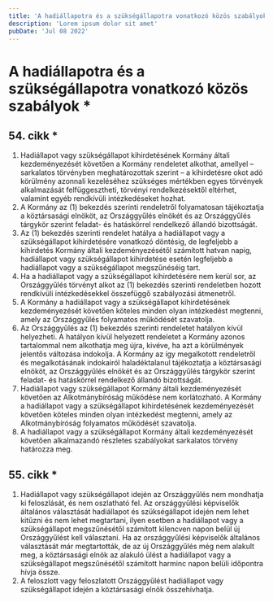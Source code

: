 ```yaml
---
title: 'A hadiállapotra és a szükségállapotra vonatkozó közös szabályok *'
description: 'Lorem ipsum dolor sit amet'
pubDate: 'Jul 08 2022'
---
```


# A hadiállapotra és a szükségállapotra vonatkozó közös szabályok *
## 54. cikk *
1. Hadiállapot vagy szükségállapot kihirdetésének Kormány általi kezdeményezését követően a Kormány rendeletet alkothat, amellyel – sarkalatos törvényben meghatározottak szerint – a kihirdetésre okot adó körülmény azonnali kezeléséhez szükséges mértékben egyes törvények alkalmazását felfüggesztheti, törvényi rendelkezésektől eltérhet, valamint egyéb rendkívüli intézkedéseket hozhat.
2. A Kormány az (1) bekezdés szerinti rendeletről folyamatosan tájékoztatja a köztársasági elnököt, az Országgyűlés elnökét és az Országgyűlés tárgykör szerint feladat- és hatáskörrel rendelkező állandó bizottságát.
3. Az (1) bekezdés szerinti rendelet hatálya a hadiállapot vagy a szükségállapot kihirdetésére vonatkozó döntésig, de legfeljebb a kihirdetés Kormány általi kezdeményezésétől számított hatvan napig, hadiállapot vagy szükségállapot kihirdetése esetén legfeljebb a hadiállapot vagy a szükségállapot megszűnéséig tart.
4. Ha a hadiállapot vagy a szükségállapot kihirdetésére nem kerül sor, az Országgyűlés törvényt alkot az (1) bekezdés szerinti rendeletben hozott rendkívüli intézkedésekkel összefüggő szabályozási átmenetről.
5. A Kormány a hadiállapot vagy a szükségállapot kihirdetésének kezdeményezését követően köteles minden olyan intézkedést megtenni, amely az Országgyűlés folyamatos működését szavatolja.
6. Az Országgyűlés az (1) bekezdés szerinti rendeletet hatályon kívül helyezheti. A hatályon kívül helyezett rendeletet a Kormány azonos tartalommal nem alkothatja meg újra, kivéve, ha azt a körülmények jelentős változása indokolja. A Kormány az így megalkotott rendeletről és megalkotásának indokairól haladéktalanul tájékoztatja a köztársasági elnököt, az Országgyűlés elnökét és az Országgyűlés tárgykör szerint feladat- és hatáskörrel rendelkező állandó bizottságát.
7. Hadiállapot vagy szükségállapot Kormány általi kezdeményezését követően az Alkotmánybíróság működése nem korlátozható. A Kormány a hadiállapot vagy a szükségállapot kihirdetésének kezdeményezését követően köteles minden olyan intézkedést megtenni, amely az Alkotmánybíróság folyamatos működését szavatolja.
8. A hadiállapot vagy a szükségállapot Kormány általi kezdeményezését követően alkalmazandó részletes szabályokat sarkalatos törvény határozza meg.

## 55. cikk *
1. Hadiállapot vagy szükségállapot idején az Országgyűlés nem mondhatja ki feloszlását, és nem oszlatható fel. Az országgyűlési képviselők általános választását hadiállapot és szükségállapot idején nem lehet kitűzni és nem lehet megtartani, ilyen esetben a hadiállapot vagy a szükségállapot megszűnésétől számított kilencven napon belül új Országgyűlést kell választani. Ha az országgyűlési képviselők általános választását már megtartották, de az új Országgyűlés még nem alakult meg, a köztársasági elnök az alakuló ülést a hadiállapot vagy a szükségállapot megszűnésétől számított harminc napon belüli időpontra hívja össze.
2. A feloszlott vagy feloszlatott Országgyűlést hadiállapot vagy szükségállapot idején a köztársasági elnök összehívhatja.
